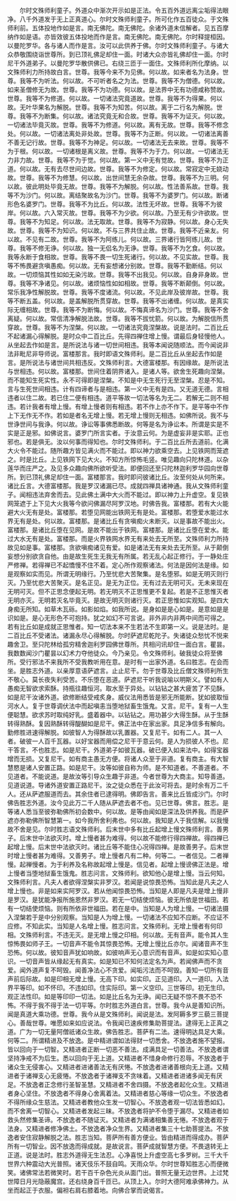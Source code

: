 <!-- { "loadSidebar": true } -->
　　尔时文殊师利童子。外道众中渐次开示如是正法。令五百外道远离尘垢得法眼净。八千外道发于无上正真道心。尔时文殊师利童子。所可化作五百徒众。于文殊师利前。五体投地作如是言。南无佛陀。南无佛陀。余诸外道未信解者。见五百摩纳作如是语。亦皆效彼五体投地而作是言。南无佛陀。南无佛陀。尔时释提桓因。以曼陀罗华。各与诸人而作是言。汝可以此供养于佛。尔时文殊师利童子。与诸大众恭敬围绕诣世尊所。到已顶礼佛足却住一面。时诸大众亦皆礼佛却住一面。尔时尼干外道弟子。以曼陀罗华散供佛已。右绕三匝于一面住。文殊师利所化摩纳。以文殊师利力所持故白言。世尊。我等今来不为见佛。何以故。如来者名为法身。世尊。我等不为听法。何以故。不可听者名之为法。世尊。我等不为僧德。何以故。如来圣僧修无为故。世尊。我等不为功德。何以故。是法界中无有功德咸称赞故。世尊。我等不为修道。何以故。一切诸法究竟道故。世尊。我等不为得果。何以故。无叶华果名为解脱。世尊。我等不为知苦。何以故。离于二行名为解脱。世尊。我等不为断集。何以故。诸法究竟无和合故。世尊。我等不为证灭。何以故。一切诸法毕竟灭故。世尊。我等不为修道。何以故。离有无故。世尊。我等不修念处。何以故。一切诸法离处非处故。世尊。我等不为正断。何以故。一切诸法离善不善无记行故。世尊。我等不为神足。何以故。一切诸法无去来故。世尊。我等不为于根。何以故。一切诸根是离义故。世尊。我等不为于力。何以故。一切诸法无力非力故。世尊。我等不为于觉。何以故。第一义中无有觉故。世尊。我等不为正道。何以故。无有去尽世间边故。世尊。我等不为修定。何以故。常寂定中无娆动故。世尊。我等不为修慧。何以故。出世间慧无余杂故。世尊。我等不为三明。何以故。彼此明处毕竟无故。世尊。我等不为解脱。何以故。性法善系故。世尊。我等不为沙门。何以故。离结聚故名为沙门。世尊。我等不为婆罗门。何以故。断诸形色名婆罗门。世尊。我等不为比丘。何以故。法性无坏故。世尊。我等不为彼岸。何以故。六入常灭故。世尊。我等不为少欲。何以故。乃至无有少许欲故。世尊。我等不为知足。何以故。法无取故。世尊。我等不为寂静。何以故。身心无失故。世尊。我等不为知识。何以故。不与三界共住止故。世尊。我等不近亲友。何以故。不见有二故。世尊。我等不为阿练儿。何以故。三界诸行皆阿练儿故。世尊。我等不修无诤。何以故。独一无侣名为无诤。世尊。我等不为乞食。何以故。我等永断于食相故。世尊。我等不畏一切生死诸行。何以故。不见实故。世尊。我等不怖畏避贪嗔愚痴。何以故。无有妄想诸分别故。世尊。我等不勤断结。何以故。一切烦恼其性如如无染污故。世尊。我等不出我见。何以故。自身非身故。世尊。我等不净诸见。何以故。诸烦恼性如如相故。世尊。我等不断颠倒。何以故。常乐我净性解脱故。世尊。我等不度诸流。何以故。不见此岸及彼岸故。世尊。我等不断五盖。何以故。是盖解脱所贯穿故。世尊。我等不出诸缠。何以故。是真实际无缠相故。世尊。我等不为断悔。何以故。不悔真谛名为沙门。世尊。我等不舍离疑。何以故。常信清净解脱法故。世尊。我等不拔忧箭。何以故。为解脱信所贯穿故。世尊。我等不为涅槃。何以故。一切诸法究竟涅槃故。说是法时。二百比丘不起诸漏心得解脱。是时众中二百比丘。先得四禅住增上慢。谓最后身轻慢他人。从坐起去作如是言。是所说法与诸一切世间相违。我等本闻说随顺法。而今闻说非法非毗尼非导师说。富楼那言。我时即语文殊师利。是二百比丘从坐起去作如是言。是所说法与诸世间共相违反。文殊师利言。大德富楼那。有因缘故。是所说法与世相违。何以故。富楼那。世间住着阴界诸入。是诸人等。欲舍生死趣向涅槃。而不能知生死实性。永不可得即是涅槃。不知是中无生死行无至涅槃。忍是不知。言与生死世间相违。计有四谛者与是相违。第一义中无有是四。又无道无德。言相违者以住二故。若已住二便有相违。道平等故一切法等名为无二。若解无二则不相违。若计我者有增上慢。有增上慢者则有相违。若不作上亦不作下。是平等中不作上下无作无不作。若如是者名无增上慢。若无增上慢则无相违。如佛所说。我不与世诤世间与我诤。何以故。诤讼等事佛悉断故。何等是名为诤讼本。所谓是实是不实是正是邪。如佛说言。婆罗门所言实者。于汝意云何。为是虚妄非是实耶。正也邪也。若是俱无。汝以何事而得知也。尔时文殊师利。于二百比丘所去道前。化满大火令不能过。随所趣方皆见满火而不能过。即以神力欲乘空去。上见铁网而笼遮之。时是比丘。上见铁网下见大火。不知方所惊怖毛竖。唯见趣向只陀林道。以杂莲华而庄严之。及见多众趣向佛所欲听受法。即便回还至只陀林迦利罗华园向世尊所。到已顶礼佛足却住一面。富楼那言。我时即问彼诸比丘。汝至何处从何所来。诸比丘言。大德富楼那。我是罗汉诸漏已尽。成就四禅具诸神通。我从文殊师利童子。闻相违法弃舍而去。见此佛土满中大火而不能过。即以神力上升虚空。复见铁网笼遮于上下见大火我等今欲问佛漏尽阿罗汉地。时佛告我。富楼那。若有大火能避大火无有是处。富楼那。若堕见网能出铁网无有是处。富楼那。若堕爱水能过水界无有是处。何以故。富楼那。是诸比丘有贪嗔痴火未断灭。以是事故不能出火。富楼那。是诸比丘堕在见网。是故不能出于铁网。富楼那。是诸比丘堕在爱水。能过大水无有是处。富楼那。而是火界铁网水界无有来处去无所至。文殊师利力所持故见如是事。富楼那。贪欲嗔痴诸见有爱。如是诸法无有来处去无所至。从于颠倒妄想分别欲贪自他。由是故生死生无我无有所属。若无乱心起正修行。于一静处庄严修禅。若得禅已不起憍慢不住不着。定心所作观察诸法。何法是因何法是缘。如是观察如实而见。所谓无明缘行。乃至忧悲大苦聚集。是名堕邪。如是无明灭则行灭。乃至忧悲大苦聚灭。是名正见。是无为正位。无有过去无明可灭。无未来现在无明可灭。但不正思念便起无明。若无明灭不正思惟更不复起。若是不正思惟灭者无明亦灭。无明若灭名毕竟灭。是故无明灭则诸行灭。若正思惟如实观知。是四大身痴无所知。如草木瓦砾。如影如焰。如我所说。是身如是是心如是。是意如是是识如是。是心无形色不可抱持。犹之如幻不可言说。非外非内非两中间而可得之。若有比丘如是成就正思惟者。知一切法本来不生若法不生即第一义。说是法时。是二百比丘不受诸法。诸漏永尽心得解脱。尔时萨遮尼乾陀子。失诸徒众愁忧不悦来趣舍卫。至只陀林给孤穷精舍迦利罗园佛世尊所。共相问讯却住一面白言。瞿昙。我数数闻沙门瞿昙以幻术力夺他徒众。今乃亲见。令文殊师利。破我徒众将至佛所。受行邪法不来我所不受我教听用在意。是时有一出家外道。名曰胜志。在会而坐。是胜志外道。以亲厚意语萨遮言。止止尼干。勿于世尊及比丘僧文殊师利所生不敬心。莫长夜失利受苦。不乐堕在恶道。萨遮尼干听我说喻以明斯义。譬如有人愚痴无智欲求索酥。持瓶往趣恒河。取水至于异处。以钻钻之甚大疲苦了不见酥。如是尼干汝诸外道。欲修断结受戒炙身。威仪法用悉皆是邪无所能断。犹如彼取恒河水人。复于世尊调伏法中而起嗔恚当堕地狱畜生饿鬼。又言。尼干。复有一人生便聪慧。欲求苏时取纯好乳。盛着器中。以钻钻之。用功甚少大得生酥。从于生酥转得熟酥。复因熟酥转得醍醐如是尼干。佛正法中在家出家。具足净信多有解向。勤修胜进速得解脱。如彼智人为得酥故以乳置器。又复尼干。如有二人。其一人者。破彼一人百千瓦器。以好宝器而用偿之尼干于意云何。是人为损彼人不也。尼干答言。不也胜志。如是尼干。外道弟子如彼瓦器。破已便入如来法中。如得宝器增而无损。又复尼干。如有商主愚无方便。将诸人众至于非道。复有商主。有大智慧愍是诸人安置正路。如是尼干。汝等如彼自称为师。是不知道者。不善道者。不见道者。不能说道。是故汝等引导众生趣于非道。今者世尊为大商主。知导善道。见道说道。导诸外道安置正路尼干。汝之徒众悉在于此汝可将去。是时余有万二千人。还从萨遮服道而去。其余住者已逮得明。佛即告言。善来比丘皆成沙门。尔时佛告胜志外道。汝今见此万二千人随从萨遮去者不也。见已世尊。佛言。胜志。是等诸人悉当至彼弥勒佛所初会数中。何以故。是等由闻如是深法及供养我。而是萨遮亦弥勒佛所智慧第一。如今我所舍利弗也。何以故。我知是人于我信解。以我慢故不舍是见。尔时胜志语文殊师利。后末世中多有比丘起增上慢文殊师利言。善男子。后末世中法欲灭时。增上慢者甚为难得。何以故不能修行得四禅故。得四禅已起增上慢。后末世中法欲灭时。诸比丘等不能住心况得四禅。是故善男子。后末世时增上慢者甚为难得。又善男子。增上慢者凡有二种。何等二。一者信见。二者禅慢。起禅慢者。为于利养及名称故起增上慢是。信见者。起增上慢谤佛正法是。增上慢者当堕地狱畜生饿鬼。胜志问言。文殊师利。欲知他心是增上慢。当云何知。文殊师利言。凡夫人者欲得涅槃实非罗汉。若闻是说惊畏恐怖。当知此是凡夫之人增上慢也。非是如来实阿罗汉。若从他闻惊畏恐怖。当知是人即是凡夫是增上慢非是罗汉。是犹能净报所施恩然非罗汉。若无一切结使烦恼。彼无所依是世福田。若有一切结使烦恼。则有所依非世福田。若在是中。当知是人为增上慢。一切诸法摄入涅槃若于是中分别观察。当知是人为增上慢。一切诸法不应知不应断。不应证不应修。不知此实。当知是人名增上慢。胜志问言。文殊师利。无增上慢者有何印相。文殊师利言。不违无灭。是无增上慢之印相。何以故。无有音声。能令其人生惊怖畏如师子王。一切音声不能令其惊畏恐怖。无增上慢比丘亦尔。闻诸音声不生恐怖。何以故。彼知音声犹如响故。如彼响声无心意识而有音声。如是如实知心意识。一切音声皆从缘起无有真实。如是知已不知何法定名为声。若闻佛声而不贪爱。闻外道声复不呵毁。闻善净法心不贪爱。闻垢污法而不呵毁。善知一切所有音声前后际故。如是印相无增上慢。无高下印。如实印。正见道印。入一道印。入法界平等印。如不怀印。不违如印。住实际印。第一义空印。三世等印。初无生印。观正法性印。如是等印印一切法。如是比丘名为无诤。闻已无疑不惊不畏不恐不怖。不得于我不得于法一切平等。尔时胜志外道白言。世尊。我今从是善知识所。闻是真道大乘功德。世尊。我今从是文殊师利。闻说是法。发阿耨多罗三藐三菩提心。善哉世尊。唯愿如来如应说法。令我闻已速疾修集助菩提法。逮得无上正真之道。广为一切无量阿僧祇诸众生故。佛告胜志。菩萨有二法。速得明达具足大乘。何等二。所谓精进及不放逸。是中精进谓如法得财一切悉舍。不放逸者施不望报。皆以回向于一切智。又精进者正断一切恶不善法。成满具足一切善法。不放逸者谓坚持净戒不为后生。悉以回向于无上道。又精进者不惜身命修行忍辱。不放逸者于诸众生无侵害心。又精进者进诸善法无有厌惓。不放逸者进诸善根向无上道。又精进者于诸禅支心无疲惓。不放逸者于诸禅支不贪味着。又精进者进诸多闻无有厌足。不放逸者正念修行圣智圣慧。又精进者不舍四摄。不放逸者起化众生。又精进者身心坚住。不放逸者不得身心舍离着法。又精进者慈心等缘一切众生。不放逸者不得所缘众生慈法。又精进者教他众生发一切智心。不放逸者观一切法皆悉如幻。而不舍离一切智心。又精进者发起三昧。不放逸者将护不令堕于漏尽。又精进者如救头然修集圣谛。不放逸者不随证灭。又精进者为满诸相集善无惓。不放逸者观于法身。又精进者修净佛土。不放逸者净众生界。又精进者集三十七助菩提法。不放逸者安住寂静解脱之法。胜志当知。菩萨所有善方便业。皆由精进而得成办。菩萨所有一切智业。因不放逸而得成就。是故说言。菩萨成就智慧方便。不畏退转无上正道。说是法时。胜志外道得无生法忍。心净喜悦上升虚空高七多罗树。三千大千世界六种震动大光普照。诸天伎乐不鼓自鸣。天雨众华。尔时世尊知胜志心而便微笑。诸佛常法若微笑时。若干百千杂色光炎从面门出。普照无量无边世界。上过梵世障日月光隐蔽魔宫。还右绕身百千匝已。从顶上入。尔时大德阿难承佛神力。从坐而起正于衣服。偏袒右肩右膝着地。向佛合掌而说偈言。
